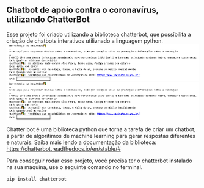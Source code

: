 ## Chatbot de apoio contra o coronavírus, utilizando ChatterBot
Esse projeto foi criado utilizando a biblioteca chatterbot, que possíbilita a criação de chatbots interativos utiliznado a linguagem python.
![Imagem chatbot](https://github.com/hiagoleresdev/chatterbot-healhtbot/blob/main/chatbot2.png)
![Imagem chatbot](https://github.com/hiagoleresdev/chatterbot-healhtbot/blob/main/chatbot2.png)

Chatter bot é uma biblioteca python que torna a tarefa de criar um chatbot, a partir de algorítimos de machine learning para gerar respostas diferentes e naturais. Saiba mais lendo a documentação da biblioteca:
https://chatterbot.readthedocs.io/en/stable/#

Para conseguir rodar esse projeto, você precisa ter o chatterbot instalado na sua máquina, use o seguinte comando no terminal.

```` 
pip install chatterbot
````
